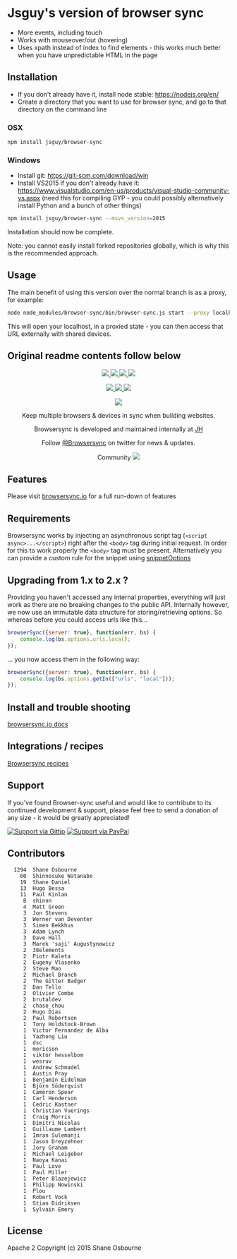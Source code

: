 # Jsguy's version of browser sync

* More events, including touch
* Works with mouseover/out (hovering)
* Uses xpath instead of index to find elements - this works much better when you have unpredictable HTML in the page

## Installation

* If you don't already have it, install node stable: https://nodejs.org/en/ 
* Create a directory that you want to use for browser sync, and go to that directory on the command line

### OSX

```bash
npm install jsguy/browser-sync
```

### Windows 

* Install git: https://git-scm.com/download/win
* Install VS2015 if you don't already have it: https://www.visualstudio.com/en-us/products/visual-studio-community-vs.aspx (need this for compiling GYP - you could possibly alternatively install Python and a bunch of other things)

```bash
npm install jsguy/browser-sync --msvs_version=2015
```

Installation should now be complete.

Note: you cannot easily install forked repositories globally, which is why this is the recommended approach.

## Usage

The main benefit of using this version over the normal branch is as a proxy, for example:

```bash
node node_modules/browser-sync/bin/browser-sync.js start --proxy localhost
```

This will open your localhost, in a proxied state - you can then access that URL externally with shared devices.


## Original readme contents follow below

<p align="center">
<a href="https://ci.appveyor.com/project/shakyShane/browser-sync" title="AppVeyor branch">
 <img src="https://img.shields.io/appveyor/ci/shakyshane/browser-sync/master.svg?style=flat-square&label=windows" />
</a>
<a href="https://travis-ci.org/BrowserSync/browser-sync" title="Travis branch">
 <img src="https://img.shields.io/travis/BrowserSync/browser-sync/master.svg?style=flat-square&label=linux" />
</a>
<a href="https://coveralls.io/r/BrowsersSync/browser-sync?branch=master" title="Coverage Status">
 <img src="https://img.shields.io/coveralls/BrowserSync/browser-sync.svg?style=flat-square" />
</a>
<a href="https://www.npmjs.com/package/browser-sync">
 <img src="https://img.shields.io/npm/dm/browser-sync.svg?style=flat-square" />
</a>
</p>
<p align="center">
<a href="https://www.npmjs.com/package/browser-sync" title="NPM version">
 <img src="https://img.shields.io/npm/v/browser-sync.svg?style=flat-square" />
</a>
<a href="https://david-dm.org/Browsersync/browser-sync" title="Dependency Status">
 <img src="https://img.shields.io/david/Browsersync/browser-sync.svg?style=flat-square&label=deps" />
</a>
<a href="https://david-dm.org/Browsersync/browser-sync#info=devDependencies" title="devDependency Status">
 <img src="https://img.shields.io/david/dev/Browsersync/browser-sync.svg?style=flat-square&label=devDeps" />
</a>
</p>
<p align="center"><a href="http://www.browsersync.io"><img src="https://raw.githubusercontent.com/BrowserSync/browsersync.github.io/master/img/logo-gh.png" /></a></p>
<p align="center">Keep multiple browsers & devices in sync when building websites.</p>

<p align="center">Browsersync is developed and maintained internally at <a href="http://www.wearejh.com">JH</a></p>
<p align="center">Follow <a href="https://twitter.com/browsersync">@Browsersync</a> on twitter for news & updates.</p>
<p align="center">Community <a href="https://browsersync.herokuapp.com"><img src="https://browsersync.herokuapp.com/badge.svg" /></a></p>

## Features

Please visit [browsersync.io](http://browsersync.io) for a full run-down of features

## Requirements

Browsersync works by injecting an asynchronous script tag (`<script async>...</script>`) right after the `<body>` tag
during initial request. In order for this to work properly the `<body>` tag must be present. Alternatively you
can provide a custom rule for the snippet using [snippetOptions](http://www.browsersync.io/docs/options/#option-snippetOptions)

## Upgrading from 1.x to 2.x ?
Providing you haven't accessed any internal properties, everything will just work as
 there are no breaking changes to the public API. Internally however, we now use an
 immutable data structure for storing/retrieving options. So whereas before you could access urls like this...

```js
browserSync({server: true}, function(err, bs) {
    console.log(bs.options.urls.local);
});
```

... you now access them in the following way:

```js
browserSync({server: true}, function(err, bs) {
    console.log(bs.options.getIn(["urls", "local"]));
});
```

## Install and trouble shooting

[browsersync.io docs](http://browsersync.io)

## Integrations / recipes

[Browsersync recipes](https://github.com/Browsersync/recipes)

## Support

If you've found Browser-sync useful and would like to contribute to its continued development & support, please feel free to send a donation of any size - it would be greatly appreciated!

[![Support via Gittip](https://rawgithub.com/chris---/Donation-Badges/master/gittip.jpeg)](https://www.gittip.com/shakyshane)
[![Support via PayPal](https://rawgithub.com/chris---/Donation-Badges/master/paypal.jpeg)](https://www.paypal.com/cgi-bin/webscr?cmd=_donations&business=shakyshane%40gmail%2ecom&lc=US&item_name=browser%2dsync)

## Contributors

```
  1294	Shane Osbourne
    60	Shinnosuke Watanabe
    19	Shane Daniel
    13	Hugo Bessa
    11	Paul Kinlan
     8	shinnn
     4	Matt Green
     3	Jon Stevens
     3	Werner van Deventer
     3	Simen Bekkhus
     3	Adam Lynch
     3	Dave Hall
     3	Marek 'saji' Augustynowicz
     2	38elements
     2	Piotr Kaleta
     2	Eugeny Vlasenko
     2	Steve Mao
     2	Michael Branch
     2	The Gitter Badger
     2	Dan Tello
     2	Olivier Combe
     2	brutaldev
     2	chase_chou
     2	Hugo Dias
     2	Paul Robertson
     1	Tony Holdstock-Brown
     1	Victor Fernandez de Alba
     1	Yazhong Liu
     1	dsc
     1	mericson
     1	viktor hesselbom
     1	wesruv
     1	Andrew Schmadel
     1	Austin Pray
     1	Benjamín Eidelman
     1	Björn Söderqvist
     1	Cameron Spear
     1	Carl Henderson
     1	Cedric Kastner
     1	Christian Vuerings
     1	Craig Morris
     1	Dimitri Nicolas
     1	Guillaume Lambert
     1	Imran Sulemanji
     1	Jason Dreyzehner
     1	Jory Graham
     1	Michael Leigeber
     1	Naoya Kanai
     1	Paul Love
     1	Paul Miller
     1	Peter Blazejewicz
     1	Philipp Nowinski
     1	Plou
     1	Robert Vock
     1	Stian Didriksen
     1	Sylvain Emery
```

## License

Apache 2
Copyright (c) 2015 Shane Osbourne
